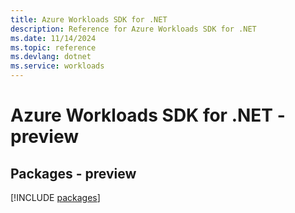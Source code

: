 ```yaml
---
title: Azure Workloads SDK for .NET
description: Reference for Azure Workloads SDK for .NET
ms.date: 11/14/2024
ms.topic: reference
ms.devlang: dotnet
ms.service: workloads
---
```

# Azure Workloads SDK for .NET - preview
## Packages - preview
[!INCLUDE [packages](workloads-index.md)]
